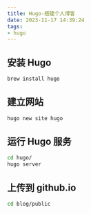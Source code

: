 ```yaml
---
title: Hugo-搭建个人博客
date: 2023-11-17 14:39:24
tags:
- hugo
---
```




## 安装 Hugo

```bash
brew install hugo
```

## 建立网站

```bash
hugo new site hugo
```

## 运行 Hugo 服务

```bash
cd hugo/
hugo server
```

## 上传到 github.io

```bash
cd blog/public


```



